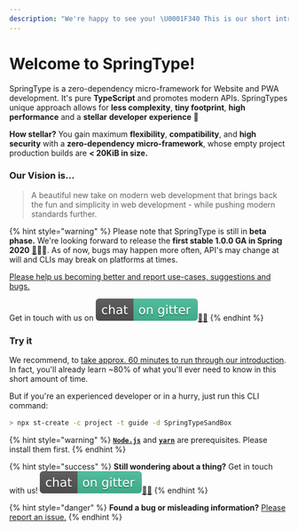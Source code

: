 ```yaml
---
description: "We're happy to see you! \U0001F340 This is our short introduction to SpringType. Have fun! \U0001F603"
---
```


# Welcome to SpringType!

SpringType is a zero-dependency micro-framework for Website and PWA development. It's pure **TypeScript** and promotes modern APIs. SpringTypes unique approach allows for **less complexity**, **tiny footprint**, **high performance** and a **stellar** **developer experience** 🚀

**How stellar?** You gain maximum **flexibility**, **compatibility**, and **high security** with a **zero-dependency** **micro-framework**, whose empty project production builds are **&lt; 20KiB in size.**

### Our Vision is...

> A beautiful new take on modern web development that brings back the fun and simplicity in web development - while pushing modern standards further.

{% hint style="warning" %}
Please note that SpringType is still in **beta phase.** We're looking forward to release the **first stable 1.0.0 GA in Spring 2020** [🌱](https://emojipedia.org/seedling/)🚀😎. As of now, bugs may happen more often, API's may change at will and CLIs may break on platforms at times.

[Please help us becoming better and report use-cases, suggestions and bugs.](https://github.com/springtype-org/springtype/issues)

Get in touch with us on  [![](.gitbook/assets/gitter.svg)](https://gitter.im/springtype-official/springtype?utm_source=badge&utm_medium=badge&utm_campaign=pr-badge)[💬](https://emojipedia.org/speech-balloon/)[🤓](https://emojipedia.org/nerd-face/)
{% endhint %}

### Try it

We recommend, to [take approx. 60 minutes to run through our introduction](introduction/). In fact, you'll already learn ~80% of what you'll ever need to know in this short amount of time.

But if you're an experienced developer or in a hurry, just run this CLI command:

```bash
> npx st-create -c project -t guide -d SpringTypeSandBox
```

{% hint style="warning" %}
[**`Node.js`**](https://nodejs.org) and [**`yarn`**](https://classic.yarnpkg.com/en/docs/install) are prerequisites. Please install them first.
{% endhint %}

{% hint style="success" %}
**Still wondering about a thing?** Get in touch with us! [![](.gitbook/assets/gitter.svg)](https://gitter.im/springtype-official/springtype?utm_source=badge&utm_medium=badge&utm_campaign=pr-badge)[💬](https://emojipedia.org/speech-balloon/)[🤓](https://emojipedia.org/nerd-face/)
{% endhint %}

{% hint style="danger" %}
**Found a bug or misleading information?** [Please report an issue.](https://github.com/springtype-org/springtype/issues)
{% endhint %}

